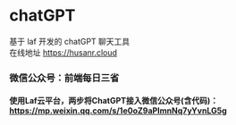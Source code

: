 # chatGPT
基于 laf 开发的 chatGPT 聊天工具   
在线地址 https://husanr.cloud

### 微信公众号：前端每日三省
#### 使用Laf云平台，两步将ChatGPT接入微信公众号(含代码)：https://mp.weixin.qq.com/s/1e0oZ9aPImnNq7yYvnLG5g
